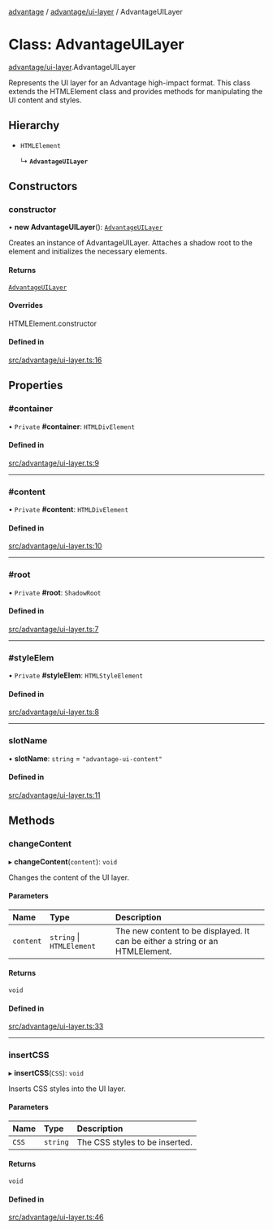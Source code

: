 [advantage](../index.md) / [advantage/ui-layer](../modules/advantage_ui_layer.md) / AdvantageUILayer

# Class: AdvantageUILayer

[advantage/ui-layer](../modules/advantage_ui_layer.md).AdvantageUILayer

Represents the UI layer for an Advantage high-impact format.
This class extends the HTMLElement class and provides methods for manipulating the UI content and styles.

## Hierarchy

- `HTMLElement`

  ↳ **`AdvantageUILayer`**

## Constructors

### constructor

• **new AdvantageUILayer**(): [`AdvantageUILayer`](advantage_ui_layer.AdvantageUILayer.md)

Creates an instance of AdvantageUILayer.
Attaches a shadow root to the element and initializes the necessary elements.

#### Returns

[`AdvantageUILayer`](advantage_ui_layer.AdvantageUILayer.md)

#### Overrides

HTMLElement.constructor

#### Defined in

[src/advantage/ui-layer.ts:16](https://github.com/madington/advantage/blob/4b52c8a30c07d3c6d4fb1e069c3b2690cb1ebb9c/src/advantage/ui-layer.ts#L16)

## Properties

### #container

• `Private` **#container**: `HTMLDivElement`

#### Defined in

[src/advantage/ui-layer.ts:9](https://github.com/madington/advantage/blob/4b52c8a30c07d3c6d4fb1e069c3b2690cb1ebb9c/src/advantage/ui-layer.ts#L9)

___

### #content

• `Private` **#content**: `HTMLDivElement`

#### Defined in

[src/advantage/ui-layer.ts:10](https://github.com/madington/advantage/blob/4b52c8a30c07d3c6d4fb1e069c3b2690cb1ebb9c/src/advantage/ui-layer.ts#L10)

___

### #root

• `Private` **#root**: `ShadowRoot`

#### Defined in

[src/advantage/ui-layer.ts:7](https://github.com/madington/advantage/blob/4b52c8a30c07d3c6d4fb1e069c3b2690cb1ebb9c/src/advantage/ui-layer.ts#L7)

___

### #styleElem

• `Private` **#styleElem**: `HTMLStyleElement`

#### Defined in

[src/advantage/ui-layer.ts:8](https://github.com/madington/advantage/blob/4b52c8a30c07d3c6d4fb1e069c3b2690cb1ebb9c/src/advantage/ui-layer.ts#L8)

___

### slotName

• **slotName**: `string` = `"advantage-ui-content"`

#### Defined in

[src/advantage/ui-layer.ts:11](https://github.com/madington/advantage/blob/4b52c8a30c07d3c6d4fb1e069c3b2690cb1ebb9c/src/advantage/ui-layer.ts#L11)

## Methods

### changeContent

▸ **changeContent**(`content`): `void`

Changes the content of the UI layer.

#### Parameters

| Name | Type | Description |
| :------ | :------ | :------ |
| `content` | `string` \| `HTMLElement` | The new content to be displayed. It can be either a string or an HTMLElement. |

#### Returns

`void`

#### Defined in

[src/advantage/ui-layer.ts:33](https://github.com/madington/advantage/blob/4b52c8a30c07d3c6d4fb1e069c3b2690cb1ebb9c/src/advantage/ui-layer.ts#L33)

___

### insertCSS

▸ **insertCSS**(`CSS`): `void`

Inserts CSS styles into the UI layer.

#### Parameters

| Name | Type | Description |
| :------ | :------ | :------ |
| `CSS` | `string` | The CSS styles to be inserted. |

#### Returns

`void`

#### Defined in

[src/advantage/ui-layer.ts:46](https://github.com/madington/advantage/blob/4b52c8a30c07d3c6d4fb1e069c3b2690cb1ebb9c/src/advantage/ui-layer.ts#L46)
